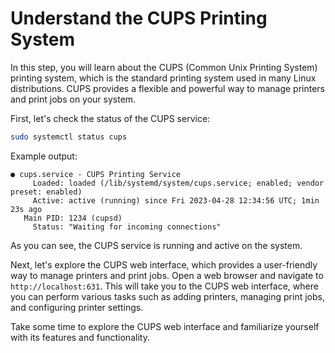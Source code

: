 # Understand the CUPS Printing System

In this step, you will learn about the CUPS (Common Unix Printing System) printing system, which is the standard printing system used in many Linux distributions. CUPS provides a flexible and powerful way to manage printers and print jobs on your system.

First, let's check the status of the CUPS service:

```bash
sudo systemctl status cups
```

Example output:

```
● cups.service - CUPS Printing Service
     Loaded: loaded (/lib/systemd/system/cups.service; enabled; vendor preset: enabled)
     Active: active (running) since Fri 2023-04-28 12:34:56 UTC; 1min 23s ago
   Main PID: 1234 (cupsd)
     Status: "Waiting for incoming connections"
```

As you can see, the CUPS service is running and active on the system.

Next, let's explore the CUPS web interface, which provides a user-friendly way to manage printers and print jobs. Open a web browser and navigate to `http://localhost:631`. This will take you to the CUPS web interface, where you can perform various tasks such as adding printers, managing print jobs, and configuring printer settings.

Take some time to explore the CUPS web interface and familiarize yourself with its features and functionality.
